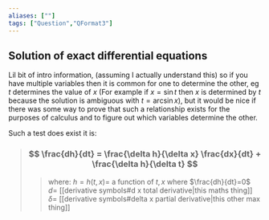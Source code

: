 ```yaml
---
aliases: [""]
tags: ["Question","QFormat3"]
---
```


#### 
## Solution of exact differential equations
Lil bit of intro information, (assuming I actually understand this) so if you have multiple variables then it is common for one to determine the other, eg $t$ determines the value of $x$ (For example if $x=\sin t$ then $x$ is determined by $t$ because the solution is ambiguous with $t=\arcsin x$), but it would be nice if there was some way to prove that such a relationship exists for the purposes of calculus and to figure out which variables determine the other.

Such a test does exist it is:
> ### $$ \frac{dh}{dt} = \frac{\delta h}{\delta x} \frac{dx}{dt} + \frac{\delta h}{\delta t} $$ 
>> where:
>> $h=h(t,x)=$ a function of $t,x$ where $\frac{dh}{dt}=0$ 
>> $d=$ [[derivative symbols#d x total derivative|this maths thing]]
>> $\delta=$ [[derivative symbols#delta x partial derivative|this other max thing]]
